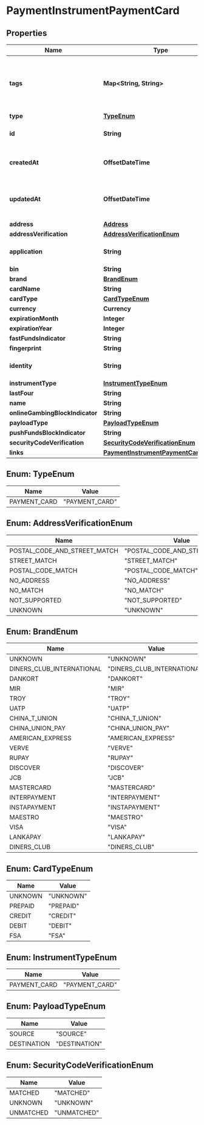 

# PaymentInstrumentPaymentCard


## Properties

| Name | Type | Description | Notes |
|------------ | ------------- | ------------- | -------------|
|**tags** | **Map&lt;String, String&gt;** | Key value pair for annotating custom meta data (e.g. order numbers). |  [optional] |
|**type** | [**TypeEnum**](#TypeEnum) |  |  [optional] |
|**id** | **String** | The ID of the resource. |  [optional] |
|**createdAt** | **OffsetDateTime** | Timestamp of when the object was created |  [optional] |
|**updatedAt** | **OffsetDateTime** | Timestamp of when the object was last updated |  [optional] |
|**address** | [**Address**](Address.md) |  |  [optional] |
|**addressVerification** | [**AddressVerificationEnum**](#AddressVerificationEnum) |  |  [optional] |
|**application** | **String** | The ID of the resource. |  [optional] |
|**bin** | **String** |  |  [optional] |
|**brand** | [**BrandEnum**](#BrandEnum) |  |  [optional] |
|**cardName** | **String** |  |  [optional] |
|**cardType** | [**CardTypeEnum**](#CardTypeEnum) |  |  [optional] |
|**currency** | **Currency** |  |  [optional] |
|**expirationMonth** | **Integer** |  |  [optional] |
|**expirationYear** | **Integer** |  |  [optional] |
|**fastFundsIndicator** | **String** |  |  [optional] |
|**fingerprint** | **String** |  |  [optional] |
|**identity** | **String** | The ID of the resource. |  [optional] |
|**instrumentType** | [**InstrumentTypeEnum**](#InstrumentTypeEnum) |  |  [optional] |
|**lastFour** | **String** |  |  [optional] |
|**name** | **String** |  |  [optional] |
|**onlineGambingBlockIndicator** | **String** |  |  [optional] |
|**payloadType** | [**PayloadTypeEnum**](#PayloadTypeEnum) |  |  [optional] |
|**pushFundsBlockIndicator** | **String** |  |  [optional] |
|**securityCodeVerification** | [**SecurityCodeVerificationEnum**](#SecurityCodeVerificationEnum) |  |  [optional] |
|**links** | [**PaymentInstrumentPaymentCardLinks**](PaymentInstrumentPaymentCardLinks.md) |  |  [optional] |



## Enum: TypeEnum

| Name | Value |
|---- | -----|
| PAYMENT_CARD | &quot;PAYMENT_CARD&quot; |



## Enum: AddressVerificationEnum

| Name | Value |
|---- | -----|
| POSTAL_CODE_AND_STREET_MATCH | &quot;POSTAL_CODE_AND_STREET_MATCH&quot; |
| STREET_MATCH | &quot;STREET_MATCH&quot; |
| POSTAL_CODE_MATCH | &quot;POSTAL_CODE_MATCH&quot; |
| NO_ADDRESS | &quot;NO_ADDRESS&quot; |
| NO_MATCH | &quot;NO_MATCH&quot; |
| NOT_SUPPORTED | &quot;NOT_SUPPORTED&quot; |
| UNKNOWN | &quot;UNKNOWN&quot; |



## Enum: BrandEnum

| Name | Value |
|---- | -----|
| UNKNOWN | &quot;UNKNOWN&quot; |
| DINERS_CLUB_INTERNATIONAL | &quot;DINERS_CLUB_INTERNATIONAL&quot; |
| DANKORT | &quot;DANKORT&quot; |
| MIR | &quot;MIR&quot; |
| TROY | &quot;TROY&quot; |
| UATP | &quot;UATP&quot; |
| CHINA_T_UNION | &quot;CHINA_T_UNION&quot; |
| CHINA_UNION_PAY | &quot;CHINA_UNION_PAY&quot; |
| AMERICAN_EXPRESS | &quot;AMERICAN_EXPRESS&quot; |
| VERVE | &quot;VERVE&quot; |
| RUPAY | &quot;RUPAY&quot; |
| DISCOVER | &quot;DISCOVER&quot; |
| JCB | &quot;JCB&quot; |
| MASTERCARD | &quot;MASTERCARD&quot; |
| INTERPAYMENT | &quot;INTERPAYMENT&quot; |
| INSTAPAYMENT | &quot;INSTAPAYMENT&quot; |
| MAESTRO | &quot;MAESTRO&quot; |
| VISA | &quot;VISA&quot; |
| LANKAPAY | &quot;LANKAPAY&quot; |
| DINERS_CLUB | &quot;DINERS_CLUB&quot; |



## Enum: CardTypeEnum

| Name | Value |
|---- | -----|
| UNKNOWN | &quot;UNKNOWN&quot; |
| PREPAID | &quot;PREPAID&quot; |
| CREDIT | &quot;CREDIT&quot; |
| DEBIT | &quot;DEBIT&quot; |
| FSA | &quot;FSA&quot; |



## Enum: InstrumentTypeEnum

| Name | Value |
|---- | -----|
| PAYMENT_CARD | &quot;PAYMENT_CARD&quot; |



## Enum: PayloadTypeEnum

| Name | Value |
|---- | -----|
| SOURCE | &quot;SOURCE&quot; |
| DESTINATION | &quot;DESTINATION&quot; |



## Enum: SecurityCodeVerificationEnum

| Name | Value |
|---- | -----|
| MATCHED | &quot;MATCHED&quot; |
| UNKNOWN | &quot;UNKNOWN&quot; |
| UNMATCHED | &quot;UNMATCHED&quot; |



